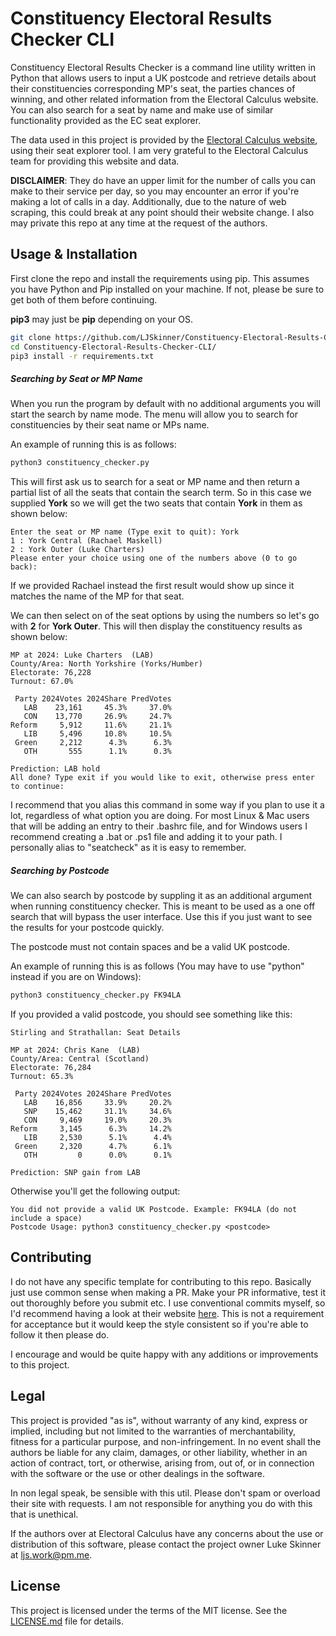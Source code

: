 # Constituency Electoral Results Checker CLI

Constituency Electoral Results Checker is a command line utility written in Python that allows users to input a UK postcode and retrieve details about their constituencies corresponding MP's seat, the parties chances of winning, and other related information from the Electoral Calculus website. You can also search for a seat by name and make use of  similar functionality provided as the EC seat explorer. 

The data used in this project is provided by the [Electoral Calculus website](https://www.electoralcalculus.co.uk/newseatlookup.html), using their seat explorer tool. I am very grateful to the Electoral Calculus team for providing this website and data. 

**DISCLAIMER**: They do have an upper limit for the number of calls you can make to their service per day, so you may encounter an error if you're making a lot of calls in a day. Additionally, due to the nature of web scraping, this could break at any point should their website change. I also may private this repo at any time at the request of the authors.

## Usage & Installation
First clone the repo and install the requirements using pip. This assumes you have Python and Pip installed on your machine. If not, please be sure to get both of them before continuing.

**pip3** may just be **pip** depending on your OS.

```bash
git clone https://github.com/LJSkinner/Constituency-Electoral-Results-Checker-CLI.git
cd Constituency-Electoral-Results-Checker-CLI/
pip3 install -r requirements.txt
```

##### Searching by Seat or MP Name
When you run the program by default with no additional arguments you will start the search by name mode. The menu will allow you to search for constituencies by their seat name or MPs name. 

An example of running this is as follows:
```bash
python3 constituency_checker.py 
```

This will first ask us to search for a seat or MP name and then return a partial list of all the seats that contain the search term. So in this case we supplied **York** so we will get the two seats that contain **York** in them as shown below:
```
Enter the seat or MP name (Type exit to quit): York
1 : York Central (Rachael Maskell)
2 : York Outer (Luke Charters)
Please enter your choice using one of the numbers above (0 to go back): 
```
If we provided Rachael instead the first result would show up since it matches the name of the MP for that seat.

We can then select on of the seat options by using the numbers so let's go with **2** for **York Outer**. This will then display the constituency results as shown below:
```
MP at 2024: Luke Charters  (LAB) 
County/Area: North Yorkshire (Yorks/Humber) 
Electorate: 76,228 
Turnout: 67.0% 

 Party 2024Votes 2024Share PredVotes
   LAB    23,161     45.3%     37.0%
   CON    13,770     26.9%     24.7%
Reform     5,912     11.6%     21.1%
   LIB     5,496     10.8%     10.5%
 Green     2,212      4.3%      6.3%
   OTH       555      1.1%      0.3%

Prediction: LAB hold
All done? Type exit if you would like to exit, otherwise press enter to continue:
```



I recommend that you alias this command in some way if you plan to use it a lot, regardless of what option you are doing. For most Linux & Mac users that will be adding an entry to their .bashrc file, and for Windows users I recommend creating a .bat or .ps1 file and adding it to your path. I personally alias to "seatcheck" as it is easy to remember. 

##### Searching by Postcode
We can also search by postcode by suppling it as an additional argument when running constituency checker. This is meant to be used as a one off search that will bypass the user interface. Use this if you just want to see the results for your postcode quickly.

The postcode must not contain spaces and be a valid UK postcode. 

An example of running this is as follows (You may have to use "python" instead if you are on Windows):
```bash
python3 constituency_checker.py FK94LA
```

If you provided a valid postcode, you should see something like this:
```
Stirling and Strathallan: Seat Details

MP at 2024: Chris Kane  (LAB) 
County/Area: Central (Scotland) 
Electorate: 76,284 
Turnout: 65.3% 

 Party 2024Votes 2024Share PredVotes
   LAB    16,856     33.9%     20.2%
   SNP    15,462     31.1%     34.6%
   CON     9,469     19.0%     20.3%
Reform     3,145      6.3%     14.2%
   LIB     2,530      5.1%      4.4%
 Green     2,320      4.7%      6.1%
   OTH         0      0.0%      0.1%

Prediction: SNP gain from LAB

```
Otherwise you'll get the following output:
```
You did not provide a valid UK Postcode. Example: FK94LA (do not include a space)
Postcode Usage: python3 constituency_checker.py <postcode>
```

## Contributing
I do not have any specific template for contributing to this repo. Basically just use common sense when making a PR. Make your PR informative, test it out thoroughly before you submit etc. I use conventional commits myself, so I'd recommend having a look at their website [here](https://www.conventionalcommits.org/en/v1.0.0/). This is not a requirement for acceptance but it would keep the style consistent so if you're able to follow it then please do.

I encourage and would be quite happy with any additions or improvements to this project.

## Legal

This project is provided "as is", without warranty of any kind, express or implied, including but not limited to the warranties of merchantability, fitness for a particular purpose, and non-infringement. In no event shall the authors be liable for any claim, damages, or other liability, whether in an action of contract, tort, or otherwise, arising from, out of, or in connection with the software or the use or other dealings in the software.

In non legal speak, be sensible with this util. Please don't spam or overload their site with requests. I am not responsible for anything you do with this that is unethical. 

If the authors over at Electoral Calculus have any concerns about the use or distribution of this software, please contact the project owner Luke Skinner at ljs.work@pm.me.



## License

This project is licensed under the terms of the MIT license. See the [LICENSE.md](LICENSE.md) file for details.
